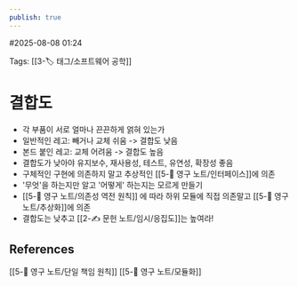 ```yaml
---
publish: true
---
```

#2025-08-08 01:24

Tags: [[3-🏷️ 태그/소프트웨어 공학]]

# 결합도
- 각 부품이 서로 얼마나 끈끈하게 얽혀 있는가
- 일반적인 레고: 빼거나 교체 쉬움 -> 결합도 낮음
- 본드 붙인 레고: 교체 어려움 -> 결합도 높음
- 결합도가 낮아야 유지보수, 재사용성, 테스트, 유연성, 확장성 좋음
- 구체적인 구현에 의존하지 말고 추상적인 [[5-💎 영구 노트/인터페이스]]에 의존
- '무엇'을 하는지만 알고 '어떻게' 하는지는 모르게 만들기
- [[5-💎 영구 노트/의존성 역전 원칙]] 에 따라 하위 모듈에 직접 의존말고 [[5-💎 영구 노트/추상화]]에 의존
- 결합도는 낮추고 [[2-✍️ 문헌 노트/임시/응집도]]는 높여라!

## References
[[5-💎 영구 노트/단일 책임 원칙]]
[[5-💎 영구 노트/모듈화]]


